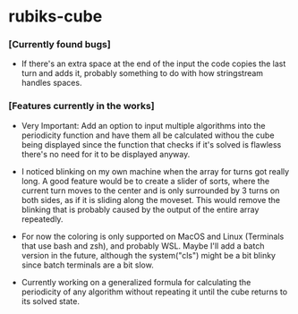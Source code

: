 # rubiks-cube

### [Currently found bugs]
- If there's an extra space at the end of the input
the code copies the last turn and adds it, probably something to do with
how stringstream handles spaces.


### [Features currently in the works]
- Very Important: Add an option to input multiple algorithms into the
periodicity function and have them all be calculated withou the cube
being displayed since the function that checks if it's solved is flawless
there's no need for it to be displayed anyway.

- I noticed blinking on my own machine when the array for turns
got really long. A good feature would be to create a slider of sorts, where
the current turn moves to the center and is only surrounded by 3 turns
on both sides, as if it is sliding along the moveset. This would remove the
blinking that is probably caused by the output of the entire array repeatedly.
- For now the coloring is only supported on MacOS and Linux 
(Terminals that use bash and zsh), and probably WSL. Maybe I'll add a batch version in
the future, although the system("cls") might be a bit blinky since batch
terminals are a bit slow.
- Currently working on a generalized formula for calculating the periodicity of any
algorithm without repeating it until the cube returns to its solved state.